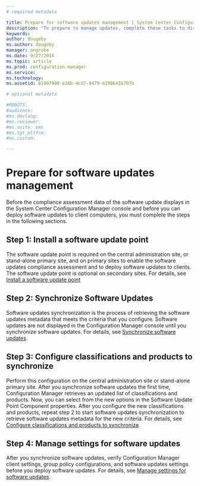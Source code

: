 ```yaml
---
# required metadata

title: Prepare for software updates management | System Center Configuration Manager
description: "To prepare to manage updates, complete these tasks to display compliance assessment data in the System Center Configuration Manager console."
keywords:
author: dougebyms.author: dougebymanager: angrobe
ms.date: 9/27/2016
ms.topic: article
ms.prod: configuration-manager
ms.service:
ms.technology:
ms.assetid: 01907900-e28b-4cd7-9479-42906416707b

# optional metadata

#ROBOTS:
#audience:
#ms.devlang:
#ms.reviewer:
#ms.suite: ems
#ms.tgt_pltfrm:
#ms.custom:

---
```


# Prepare for software updates management
Before the compliance assessment data of the software update displays in the System Center Configuration Manager console and before you can deploy software updates to client computers, you must complete the steps in the following sections.

## Step 1: Install a software update point  
The software update point is required on the central administration site, or stand-alone primary site, and on primary sites to enable the software updates compliance assessment and to deploy software updates to clients. The software update point is optional on secondary sites. For details, see [Install a software update point](install-a-software-update-point.md)  

## Step 2: Synchronize Software Updates
Software updates synchronization is the process of retrieving the software updates metadata that meets the criteria that you configure. Software updates are not displayed in the Configuration Manager console until you synchronize software updates. For details, see [Synchronize software updates](synchronize-software-updates).   

## Step 3: Configure classifications and products to synchronize
Perform this configuration on the central administration site or stand-alone primary site. After you synchronize software updates the first time, Configuration Manager retrieves an updated list of classifications and products. Now, you can select from the new options in the Software Update Point Component properties. After you configure the new classifications and products, repeat step 2 to start software updates synchronization to retrieve software updates metadata for the new criteria. For details, see [Configure classifications and products to synchronize](configure-classifications-and-products.md).

## Step 4: Manage settings for software updates
After you synchronize software updates, verify Configuration Manager client settings, group policy configurations, and software updates settings before you deploy software updates. For details, see [Manage settings for software updates](manage-settings-for-software-updates.md).
